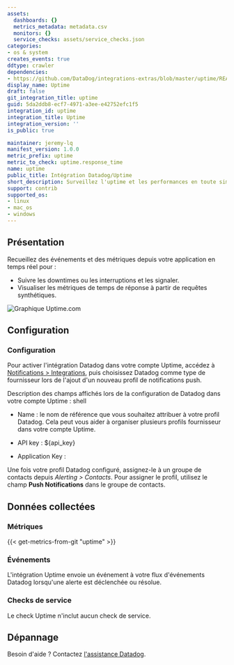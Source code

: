 ```yaml
---
assets:
  dashboards: {}
  metrics_metadata: metadata.csv
  monitors: {}
  service_checks: assets/service_checks.json
categories:
- os & system
creates_events: true
ddtype: crawler
dependencies:
- https://github.com/DataDog/integrations-extras/blob/master/uptime/README.md
display_name: Uptime
draft: false
git_integration_title: uptime
guid: 5da2ddb8-ecf7-4971-a3ee-e42752efc1f5
integration_id: uptime
integration_title: Uptime
integration_version: ''
is_public: true

maintainer: jeremy-lq
manifest_version: 1.0.0
metric_prefix: uptime
metric_to_check: uptime.response_time
name: uptime
public_title: Intégration Datadog/Uptime
short_description: Surveillez l'uptime et les performances en toute simplicité
support: contrib
supported_os:
- linux
- mac_os
- windows
---
```




## Présentation

Recueillez des événements et des métriques depuis votre application en temps réel pour :

- Suivre les downtimes ou les interruptions et les signaler.
- Visualiser les métriques de temps de réponse à partir de requêtes synthétiques.

![Graphique Uptime.com][1]

## Configuration

### Configuration

Pour activer l'intégration Datadog dans votre compte Uptime, accédez à [Notifications > Integrations][2], puis choisissez Datadog comme type de fournisseur lors de l'ajout d'un nouveau profil de notifications push.

Description des champs affichés lors de la configuration de Datadog dans votre compte Uptime :
shell
- Name : le nom de référence que vous souhaitez attribuer à votre profil Datadog. Cela peut vous aider à organiser plusieurs profils fournisseur dans votre compte Uptime.

- API key : <span class="hidden-api-key">\${api_key}</span>

- Application Key : <span class="app_key" data-name="uptime"></span>

Une fois votre profil Datadog configuré, assignez-le à un groupe de contacts depuis _Alerting > Contacts_. Pour assigner le profil, utilisez le champ **Push Notifications** dans le groupe de contacts.

## Données collectées

### Métriques
{{< get-metrics-from-git "uptime" >}}


### Événements

L'intégration Uptime envoie un événement à votre flux d'événements Datadog lorsqu'une alerte est déclenchée ou résolue.

### Checks de service

Le check Uptime n'inclut aucun check de service.

## Dépannage

Besoin d'aide ? Contactez [l'assistance Datadog][4].

[1]: https://raw.githubusercontent.com/DataDog/integrations-extras/master/uptime/images/snapshot.png
[2]: https://uptime.com/integrations/manage/
[3]: https://github.com/DataDog/integrations-extras/blob/master/uptime/metadata.csv
[4]: https://docs.datadoghq.com/fr/help/
